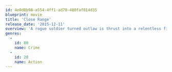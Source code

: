 ```yaml
---
id: 4e0d8b98-a554-4ff1-ad70-480faf814d35
blueprint: movie
title: 'Close Range'
release_date: '2015-12-11'
overview: 'A rogue soldier turned outlaw is thrust into a relentless fight with a corrupt sheriff, his obedient deputies, and a dangerous drug cartel in order to protect his sister and her young daughter.'
genres:
  -
    id: 80
    name: Crime
  -
    id: 28
    name: Action
---
```

